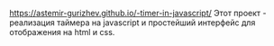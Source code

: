 https://astemir-gurizhev.github.io/-timer-in-javascript/ 
Этот проект - реализация таймера на javascript и простейший интерфейс для отображения на html и css.
